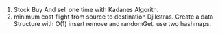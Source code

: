 1. Stock Buy And sell one time with Kadanes Algorith.
2. minimum cost flight from source to destination Djikstras.
Create a data Structure with O(1) insert remove and randomGet. use two hashmaps.
